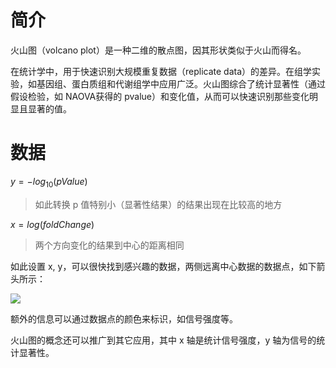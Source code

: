 # 简介
火山图（volcano plot）是一种二维的散点图，因其形状类似于火山而得名。

在统计学中，用于快速识别大规模重复数据（replicate data）的差异。在组学实验，如基因组、蛋白质组和代谢组学中应用广泛。火山图综合了统计显著性（通过假设检验，如 NAOVA获得的 pvalue）和变化值，从而可以快速识别那些变化明显且显著的值。

# 数据
$y=-log_{10}(pValue)$

> 如此转换 p 值特别小（显著性结果）的结果出现在比较高的地方

$x=log(foldChange)$

> 两个方向变化的结果到中心的距离相同

如此设置 x, y，可以很快找到感兴趣的数据，两侧远离中心数据的数据点，如下箭头所示：

![](images/2019-10-01-19-30-38.png)

额外的信息可以通过数据点的颜色来标识，如信号强度等。

火山图的概念还可以推广到其它应用，其中 x 轴是统计信号强度，y 轴为信号的统计显著性。


